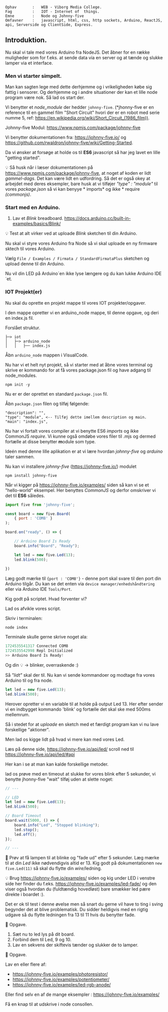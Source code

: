 ```
Ophav       :   WEB - Viborg Media College.
Fag         :   IOT - Internet of  things.
Emne        :   Node og Johnny-five
Omfavner    :   javascript, html, css, http sockets, Arduino, ReactJS, api, Serverside og ClientSide, Express.
```

## Introduktion.

Nu skal vi tale med vores Arduino fra NodeJS. Det åbner for en række muligheder som for f.eks. at sende data via en server og at tænde og slukke lamper via et interface.

### Men vi starter simpelt.

Man kan sagten lege med dette derhjemme og i vrikeligheden købe sig fattig i sensorer. Og derhjemme og i andre situationer der kan et lille node program være nok. Så lad os start der.

Vi benytter et *node_module* der hedder `johnny-five`. (*jhonny-five er en reference til en gammel film "Short Circuit" hvori der er en robot med serie numme 5, ref: https://en.wikipedia.org/wiki/Short_Circuit_(1986_film)).

Johnny-five Modul:
https://www.npmjs.com/package/johnny-five

Vi benytter dokumentationen fra:
https://johnny-five.io/ og https://github.com/rwaldron/johnny-five/wiki/Getting-Started.

Da vi ønsker at forsøge at holde os til **ES6** javascript så har jeg lavet en lille "getting started".

:bulb: Så husk når i læser dokumentationen på https://www.npmjs.com/package/johnny-five, at noget af koden er lidt *gammel-dags*. Det kan være lidt en udfordring. Så det er også okey at arbejdet med deres eksempler, bare husk at vi tilføjer *"type" : "module"* til vores *package.json* så vi kan benyye * imports* og ikke * require *(commonjs)*. 


### Start med en Arduino.

1. Lav et *Blink* breadboard.
https://docs.arduino.cc/built-in-examples/basics/Blink/

:bulb: Test at alt virker ved at uploade *Blink* sketchen til din Arduino.

Nu skal vi styre vores Arduino fra Node så vi skal uploade en ny firmware sktech til vores Arduino.

Vælg `File / Examples / Firmata / StandardFirmataPlus` sketchen og upload denne til din Arduino.

Nu vil din LED på Arduino´en ikke lyse længere og du kan lukke Arduino IDE´et.

### IOT Projekt(er)
Nu skal du oprette en projekt mappe til vores IOT projekter/opgaver.

I den mappe opretter vi en arduino_node mappe, til denne opgave, og deri en index.js fil.

Forslået struktur.
```
├─> iot
│   ├─> arduino_node
│   │   ├── index.js
```

Åbn `arduino_node` mappen i VisualCode.

Nu har vi et helt nyt projekt, så vi starter med at åbne vores terminal og skrive er kommando for at få vores package.json fil og have adgang til node_modules.

```
npm init -y
```

Nu er er der oprettet en standard `package.json` fil. 

Åbn `package.json` filen og tilføj følgende:

```
"description": "",
"type": "module", <-- Tilføj dette imellem description og main.
"main": "index.js",
```

Nu har vi fortalt vores compiler at vi benytte ES6 *imports* og ikke CommonJS *require*. Vi kunne også omdøbe vores filer til .mjs og dermed fortælle at disse benytter **m**odule som type. 

Ideén med denne lille aplikation er at vi lære hvordan *johnny-five* og *arduino* taler sammen.

Nu kan vi installere *johnny-five* (https://johnny-five.io/) modulet

```
npm install johnny-five
```

Når vi kigger på https://johnny-five.io/examples/ siden så kan vi se et "hello-world" eksempel. Her benyttes *CommonJS* og derfor omskriver vi det til **ES6** således.

```javascript
import five from 'johnny-five';

const board = new five.Board(
    { port : 'COM8' }
);

board.on("ready", () => {

    // Arduino Board Is Ready
    board.info("Board", "Ready");

    let led = new five.Led(13);
    led.blink(500);
    
})
```

Læg godt mærke til `{port : 'COM8'}` - denne port skal svare til den port din Arduino tilgår. Du kan se det enten via `device manager/enhedshåndtering` eller via Arduino IDE `Tools/Port`.

Kig godt på scriptet. Hvad forventer vi?

Lad os afvikle vores script.

Skriv i terminalen:
```
node index
```

Terminale skulle gerne skrive noget ala:

```js
1724535541317 Connected COM8
1724535542998 Repl Initialized
>> Arduino Board Is Ready!
```

Og din :bulb: -> blinker,  overraskende :)

Så *"lidt"* skal der til. Nu kan vi sende kommandoer og modtage fra vores Arduino til og fra node.

```javascript
let led = new five.Led(13);
led.blink(500);
```

Herover opretter vi en variable til at holde på output Led 13.
Her efter sender vi en indbygget kommando 'blink' og fortælle det skal ske med 500ms mellemrum.

Så i stedet for at *uploade* en sketch med et færdigt program kan vi nu lave forskellige "aktioner".

Men lad os kigge lidt på hvad vi mere kan med vores Led.

Læs på denne side, https://johnny-five.io/api/led/ scroll ned til https://johnny-five.io/api/led/#api

Her kan i se at man kan kalde forskellige metoder.

lad os prøve med en timeout at slukke for vores blink efter 5 sekunder, vi benytte jhonny-five "wait" tilføj uden at slette noget:


```javascript
// --- 

// LED
let led = new five.Led(13);
led.blink(500);

// Board Timeout
board.wait(5000, () => {
    board.info("Led", "Stopped blinking");
    led.stop();
    led.off();
});

// --- 
```

:dart: Prøv at få lampen til at blinke og "fade ud" efter 5 sekunder. Læg mærke til at din *Led* ikke nødvendigvis altid er 13. Kig godt på dokumentationen `new five.Led(11)` så skal du flytte din *wire*/ledning.

:bulb: Brug https://johnny-five.io/examples/ siden og kig under LED i venstre side her finder du f.eks. https://johnny-five.io/examples/led-fade/ og den viser også hvordan du (fuldtændig hovedløst) bare smækker led pære direkte i boardet :).

Det er ok til test i denne øvelse men så snart du gerne vil have to ting i sving begynder det at blive problematisk. 
Du sidder heldigvis med en rigtig udgave så du flytte ledningen fra 13 til 11 hvis du benytter fade.

:dart: Opgave.

1. Sæt nu to led lys på dit board.
2. Forbind dem til Led, 9 og 10.
3. Lav en sekvens der skiftevis tænder og slukker de to lamper.

:dart: Opgave.

Lav en eller flere af:

* https://johnny-five.io/examples/photoresistor/
* https://johnny-five.io/examples/potentiometer/
* https://johnny-five.io/examples/led-rgb-anode/

Eller find selv en af de mange eksempler : https://johnny-five.io/examples/


Få en knap til at udskrive i node consollen.


